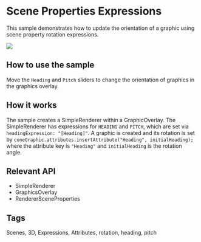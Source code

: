 # Scene Properties Expressions

This sample demonstrates how to update the orientation of a graphic using scene property rotation expressions.

![](ScenePropertiesExpressions.gif)

## How to use the sample
Move the `Heading` and `Pitch` sliders to change the orientation of graphics in the graphics overlay.

## How it works
The sample creates a SimpleRenderer within a GraphicOverlay. The SimpleRenderer has expressions for `HEADING` and `PITCH`, which are set via `headingExpression: "[Heading]"`. A graphic is created and its rotation is set by `coneGraphic.attributes.insertAttribute("Heading", initialHeading);` where the attribute key is `"Heading"` and `initialHeading` is the rotation angle.

## Relevant API
 * SimpleRenderer
 * GraphicsOverlay
 * RendererSceneProperties

## Tags
Scenes, 3D, Expressions, Attributes, rotation, heading, pitch

